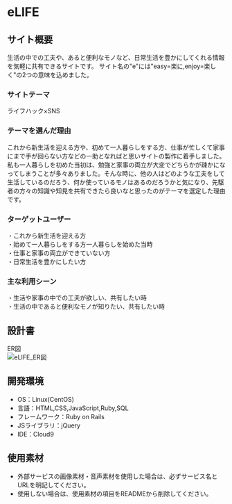 # eLIFE

## サイト概要
生活の中での工夫や、あると便利なモノなど、日常生活を豊かにしてくれる情報を気軽に共有できるサイトです。
サイト名の"e"には"easy=楽に,enjoy=楽しく"の2つの意味を込めました。

### サイトテーマ
ライフハック×SNS

### テーマを選んだ理由
これから新生活を迎える方や、初めて一人暮らしをする方、仕事が忙しくて家事にまで手が回らない方などの一助となればと思いサイトの製作に着手しました。私も一人暮らしを初めた当初は、勉強と家事の両立が大変でどちらかが疎かになってしまうことが多々ありました。そんな時に、他の人はどのような工夫をして生活しているのだろう、何か使っているモノはあるのだろうかと気になり、先駆者の方々の知識や知見を共有できたら良いなと思ったのがテーマを選定した理由です。

### ターゲットユーザー
・これから新生活を迎える方<br>
・始めて一人暮らしをする方一人暮らしを始めた当時<br>
・仕事と家事の両立ができていない方<br>
・日常生活を豊かにしたい方

### 主な利用シーン
・生活や家事の中での工夫が欲しい、共有したい時<br>
・生活の中であると便利なモノが知りたい、共有したい時<br>

## 設計書
ER図<br>
![eLIFE_ER図](https://user-images.githubusercontent.com/122168203/229338264-d4429149-dd2b-435f-af39-c21cf6586af8.png)

## 開発環境
- OS：Linux(CentOS)
- 言語：HTML,CSS,JavaScript,Ruby,SQL
- フレームワーク：Ruby on Rails
- JSライブラリ：jQuery
- IDE：Cloud9

## 使用素材
- 外部サービスの画像素材・音声素材を使用した場合は、必ずサービス名とURLを明記してください。
- 使用しない場合は、使用素材の項目をREADMEから削除してください。